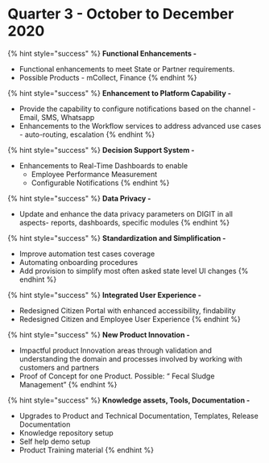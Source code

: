 # Quarter 3 - October to December 2020

{% hint style="success" %}
**Functional Enhancements -**

* Functional enhancements to meet State or Partner requirements. 
* Possible Products - mCollect, Finance
{% endhint %}

{% hint style="success" %}
**Enhancement to Platform Capability -**

* Provide the capability to configure notifications based on the channel - Email, SMS, Whatsapp
* Enhancements to the Workflow services to address advanced use cases - auto-routing, escalation
{% endhint %}

{% hint style="success" %}
**Decision Support System -** 

* Enhancements to Real-Time Dashboards to enable 
  * Employee Performance Measurement 
  * Configurable Notifications
{% endhint %}

{% hint style="success" %}
**Data Privacy -**

* Update and enhance the data privacy parameters on DIGIT in all aspects- reports, dashboards, specific modules
{% endhint %}

{% hint style="success" %}
**Standardization and Simplification -** 

* Improve automation test cases coverage
* Automating onboarding procedures 
* Add provision to simplify most often asked state level UI changes
{% endhint %}

{% hint style="success" %}
**Integrated User Experience -** 

* Redesigned Citizen Portal with enhanced accessibility, findability
* Redesigned Citizen and Employee User Experience
{% endhint %}

{% hint style="success" %}
**New Product Innovation -** 

* Impactful product Innovation areas through validation and understanding the domain and processes involved by working with customers and partners
* Proof of Concept for one Product. Possible: “ Fecal Sludge Management”
{% endhint %}

{% hint style="success" %}
**Knowledge assets, Tools, Documentation -** 

* Upgrades to Product and Technical Documentation, Templates, Release Documentation
* Knowledge repository setup
* Self help demo setup
* Product Training material
{% endhint %}

